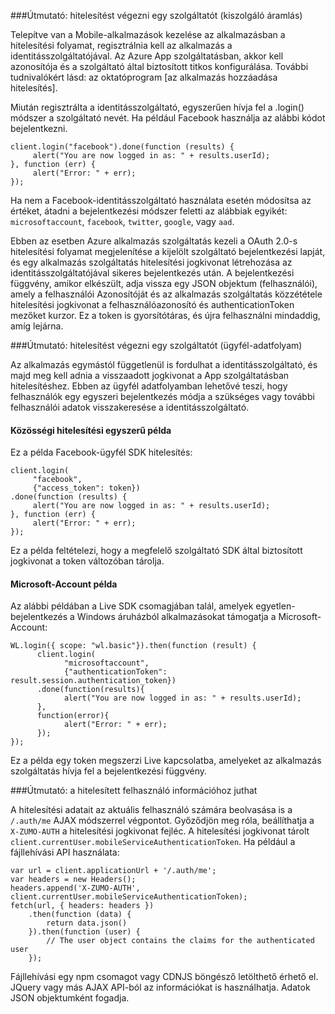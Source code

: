 ###<a name="server-auth"></a>Útmutató: hitelesítést végezni egy szolgáltatót (kiszolgáló áramlás)

Telepítve van a Mobile-alkalmazások kezelése az alkalmazásban a hitelesítési folyamat, regisztrálnia kell az alkalmazás a identitásszolgáltatójával. Az Azure App szolgáltatásban, akkor kell azonosítója és a szolgáltató által biztosított titkos konfigurálása.
További tudnivalókért lásd: az oktatóprogram [az alkalmazás hozzáadása hitelesítés].

Miután regisztrálta a identitásszolgáltató, egyszerűen hívja fel a .login() módszer a szolgáltató nevét. Ha például Facebook használja az alábbi kódot bejelentkezni.

```
client.login("facebook").done(function (results) {
     alert("You are now logged in as: " + results.userId);
}, function (err) {
     alert("Error: " + err);
});
```

Ha nem a Facebook-identitásszolgáltató használata esetén módosítsa az értéket, átadni a bejelentkezési módszer feletti az alábbiak egyikét: `microsoftaccount`, `facebook`, `twitter`, `google`, vagy `aad`.

Ebben az esetben Azure alkalmazás szolgáltatás kezeli a OAuth 2.0-s hitelesítési folyamat megjelenítése a kijelölt szolgáltató bejelentkezési lapját, és egy alkalmazás szolgáltatás hitelesítési jogkivonat létrehozása az identitásszolgáltatójával sikeres bejelentkezés után. A bejelentkezési függvény, amikor elkészült, adja vissza egy JSON objektum (felhasználói), amely a felhasználói Azonosítóját és az alkalmazás szolgáltatás közzététele hitelesítési jogkivonat a felhasználóazonosító és authenticationToken mezőket kurzor. Ez a token is gyorsítótáras, és újra felhasználni mindaddig, amíg lejárna.

###<a name="client-auth"></a>Útmutató: hitelesítést végezni egy szolgáltatót (ügyfél-adatfolyam)

Az alkalmazás egymástól függetlenül is fordulhat a identitásszolgáltató, és majd meg kell adnia a visszaadott jogkivonat a App szolgáltatásban hitelesítéshez. Ebben az ügyfél adatfolyamban lehetővé teszi, hogy felhasználók egy egyszeri bejelentkezés módja a szükséges vagy további felhasználói adatok visszakeresése a identitásszolgáltató.

#### <a name="social-authentication-basic-example"></a>Közösségi hitelesítési egyszerű példa

Ez a példa Facebook-ügyfél SDK hitelesítés:

```
client.login(
     "facebook",
     {"access_token": token})
.done(function (results) {
     alert("You are now logged in as: " + results.userId);
}, function (err) {
     alert("Error: " + err);
});
```
Ez a példa feltételezi, hogy a megfelelő szolgáltató SDK által biztosított jogkivonat a token változóban tárolja.

#### <a name="microsoft-account-example"></a>Microsoft-Account példa

Az alábbi példában a Live SDK csomagjában talál, amelyek egyetlen-bejelentkezés a Windows áruházból alkalmazásokat támogatja a Microsoft-Account:

```
WL.login({ scope: "wl.basic"}).then(function (result) {
      client.login(
            "microsoftaccount",
            {"authenticationToken": result.session.authentication_token})
      .done(function(results){
            alert("You are now logged in as: " + results.userId);
      },
      function(error){
            alert("Error: " + err);
      });
});
```

Ez a példa egy token megszerzi Live kapcsolatba, amelyeket az alkalmazás szolgáltatás hívja fel a bejelentkezési függvény.

###<a name="auth-getinfo"></a>Útmutató: a hitelesített felhasználó információhoz juthat

A hitelesítési adatait az aktuális felhasználó számára beolvasása is a `/.auth/me` AJAX módszerrel végpontot.  Győződjön meg róla, beállíthatja a `X-ZUMO-AUTH` a hitelesítési jogkivonat fejléc.  A hitelesítési jogkivonat tárolt `client.currentUser.mobileServiceAuthenticationToken`.  Ha például a fájllehívási API használata:

```
var url = client.applicationUrl + '/.auth/me';
var headers = new Headers();
headers.append('X-ZUMO-AUTH', client.currentUser.mobileServiceAuthenticationToken);
fetch(url, { headers: headers })
    .then(function (data) {
        return data.json()
    }).then(function (user) {
        // The user object contains the claims for the authenticated user
    });
```

Fájllehívási egy npm csomagot vagy CDNJS böngésző letölthető érhető el. JQuery vagy más AJAX API-ból az információkat is használhatja.  Adatok JSON objektumként fogadja.
